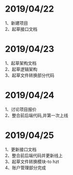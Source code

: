 # 2019/04/22
1、新建项目<br>
2、起草接口文档<br>

# 2019/04/23
1、起草架构文档<br>
2、起草逻辑架构<br>
3、起草文件转换部分代码<br>

# 2019/04/24
1、讨论项目报价<br>
2、整合前后端代码,并第一次上线<br>

# 2019/04/25
1、更新接口文档<br>
2、整合前后端代码并更新线上<br>
3、起草文件转换模块-to hzt<br>
4、账户管理部分完成<br>
